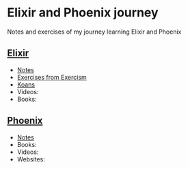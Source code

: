 # Elixir and Phoenix journey

Notes and exercises of my journey learning Elixir and Phoenix

## [Elixir](https://elixir-lang.org/)

- [Notes](elixir/NOTES.md)
- [Exercises from Exercism](https://www.exercism.org/tracks/elixir)
- [Koans](https://github.com/elixirkoans/elixir-koans)
- Videos:
- Books:

## [Phoenix](https://www.phoenixframework.org/)

- [Notes](phoenix/NOTES.md)
- Books:
- Videos:
- Websites:

